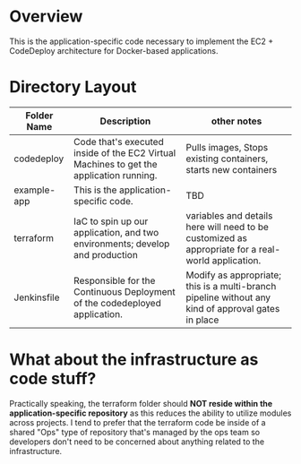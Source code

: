 # Overview

This is the application-specific code necessary to implement the EC2 + CodeDeploy architecture for Docker-based
applications.

# Directory Layout

| Folder Name | Description                                                                             | other notes                                                                                        |
|-------------|-----------------------------------------------------------------------------------------|----------------------------------------------------------------------------------------------------|
| codedeploy  | Code that's executed inside of the EC2 Virtual Machines to get the application running. | Pulls images, Stops existing containers, starts new containers                                     |
| example-app | This is the application-specific code.                                                  | TBD                                                                                                |
| terraform   | IaC to spin up our application, and two environments; develop and production            | variables and details here will need to be customized as appropriate for a real-world application. |
| Jenkinsfile | Responsible for the Continuous Deployment of the codedeployed application.              | Modify as appropriate; this is a multi-branch pipeline without any kind of approval gates in place |

# What about the infrastructure as code stuff?

Practically speaking, the terraform folder should **NOT reside within the application-specific repository** as this
reduces
the ability to utilize modules across projects. I tend to prefer that the terraform code be inside of a shared "Ops"
type of repository that's managed by the ops team so developers don't need to be concerned about anything related to the
infrastructure.
